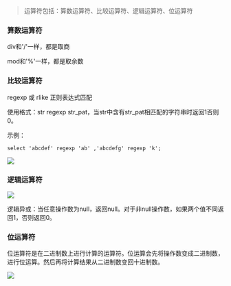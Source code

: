 > 运算符包括：算数运算符、比较运算符、逻辑运算符、位运算符

### 算数运算符

div和'/'一样，都是取商

mod和'%'一样，都是取余数

### 比较运算符

regexp 或 rlike 正则表达式匹配

使用格式：str regexp str_pat，当str中含有str_pat相匹配的字符串时返回1否则0。

示例：

```
select 'abcdef' regexp 'ab' ,'abcdefg' regexp 'k';
```
![](http://ww1.sinaimg.cn/large/a1963118ly1g4wbwtjtxuj20cq02qt8j.jpg)

### 逻辑运算符

![](http://ww1.sinaimg.cn/large/a1963118ly1g4wbztx65wj20n805adfu.jpg)

逻辑异或：当任意操作数为null，返回null。对于非null操作数，如果两个值不同返回1，否则返回0。

### 位运算符

位运算符是在二进制数上进行计算的运算符。位运算会先将操作数变成二进制数，进行位运算。然后再将计算结果从二进制数变回十进制数。

![](http://ww1.sinaimg.cn/large/a1963118ly1g4wc3278h9j20n707hmx7.jpg)